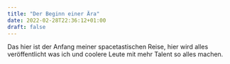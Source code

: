 ```yaml
---
title: "Der Beginn einer Ära"
date: 2022-02-28T22:36:12+01:00
draft: false
---
```

Das hier ist der Anfang meiner spacetastischen Reise, hier wird alles veröffentlicht was ich und coolere Leute mit mehr Talent so alles machen.

